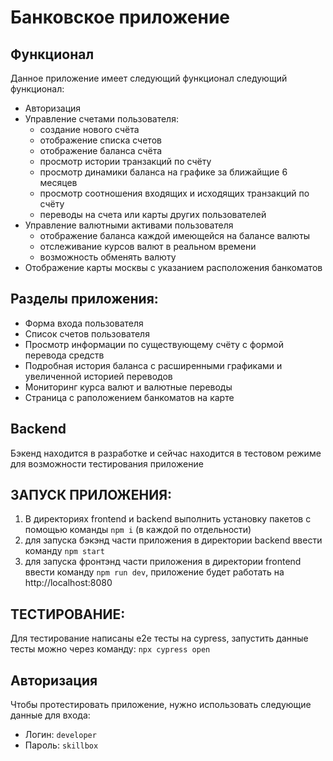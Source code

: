 # Банковское приложение
## Функционал
Данное приложение имеет следующий функционал следующий функционал:
* Авторизация
* Управление счетами пользователя:
    - создание нового счёта
    - отображение списка счетов
    - отображение баланса счёта
    - просмотр истории транзакций по счёту
    - просмотр динамики баланса на графике за ближайщие 6 месяцев
    - просмотр соотношения входящих и исходящих транзакций по счёту
    - переводы на счета или карты других пользователей
* Управление валютными активами пользователя
    - отображение баланса каждой имеющейся на балансе валюты
    - отслеживание курсов валют в реальном времени
    - возможность обменять валюту
* Отображение карты москвы с указанием расположения банкоматов

## Разделы приложения:

* Форма входа пользователя
* Список счетов пользователя
* Просмотр информации по существующему счёту с формой перевода средств
* Подробная история баланса с расширенными графиками и увеличенной историей переводов
* Мониторинг курса валют и валютные переводы
* Страница с раположением банкоматов на карте

## Backend

Бэкенд находится в разработке и сейчас находится в тестовом режиме для возможности тестирования приложение


## ЗАПУСК ПРИЛОЖЕНИЯ:
1. В директориях frontend и backend выполнить установку пакетов с помощью команды ` npm i ` (в каждой по отдельности)
2. для запуска бэкэнд части приложения в директории backend ввести команду ` npm start `
3. для запуска фронтэнд части приложения в директории frontend ввести команду ` npm run dev `, приложение будет работать на http://localhost:8080

## ТЕСТИРОВАНИЕ:

Для тестирование написаны e2e тесты на cypress, запустить данные тесты можно через команду: ` npx cypress open `

## Авторизация
Чтобы протестировать приложение, нужно использовать следующие данные для входа: 
* Логин: `developer`  
* Пароль: `skillbox`  
